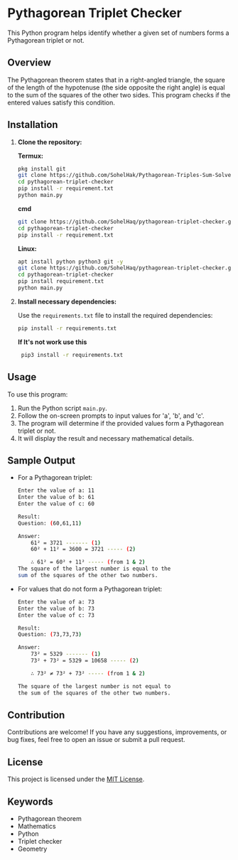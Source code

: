 # Pythagorean Triplet Checker

This Python program helps identify whether a given set of numbers forms a Pythagorean triplet or not.

## Overview

The Pythagorean theorem states that in a right-angled triangle, the square of the length of the hypotenuse (the side opposite the right angle) is equal to the sum of the squares of the other two sides. This program checks if the entered values satisfy this condition.

## Installation

1. **Clone the repository:**
   
   **Termux:**
   ```bash
   pkg install git
   git clone https://github.com/SohelHak/Pythagorean-Triples-Sum-Solver
   cd pythagorean-triplet-checker
   pip install -r requirement.txt
   python main.py
   ```
   **cmd**
    ```bash
    git clone https://github.com/SohelHaq/pythagorean-triplet-checker.git
    cd pythagorean-triplet-checker
    pip install -r requirement.txt
    ```
    **Linux:**
   ```bash
   apt install python python3 git -y
   git clone https://github.com/SohelHaq/pythagorean-triplet-checker.git
   cd pythagorean-triplet-checker
   pip install requirement.txt
   python main.py
   ```

3. **Install necessary dependencies:**

    Use the `requirements.txt` file to install the required dependencies:

    ```bash
    pip install -r requirements.txt
    ```
    **If It's not work use this**
   ```bash
    pip3 install -r requirements.txt
    ```
## Usage

To use this program:
1. Run the Python script `main.py`.
2. Follow the on-screen prompts to input values for 'a', 'b', and 'c'.
3. The program will determine if the provided values form a Pythagorean triplet or not.
4. It will display the result and necessary mathematical details.

## Sample Output

- For a Pythagorean triplet:
    ```bash
    Enter the value of a: 11
    Enter the value of b: 61
    Enter the value of c: 60

    Result:
	Question: (60,61,11)
	
	Answer:
		61² = 3721 ------- (1)
		60² + 11² = 3600 = 3721 ----- (2)
	
		∴ 61² = 60² + 11² ----- (from 1 & 2)
	The square of the largest number is equal to the 
	sum of the squares of the other two numbers.


    ```
- For values that do not form a Pythagorean triplet:
    ```bash
    Enter the value of a: 73
    Enter the value of b: 73
    Enter the value of c: 73

    Result:
	Question: (73,73,73)
	
	Answer:
		73² = 5329 ------- (1)
		73² + 73² = 5329 = 10658 ----- (2)
	
		∴ 73² ≠ 73² + 73² ----- (from 1 & 2)
	
	The square of the largest number is not equal to
	the sum of the squares of the other two numbers.
    ```

## Contribution

Contributions are welcome! If you have any suggestions, improvements, or bug fixes, feel free to open an issue or submit a pull request.

## License

This project is licensed under the [MIT License](LICENSE).


## Keywords

- Pythagorean theorem
- Mathematics
- Python
- Triplet checker
- Geometry
